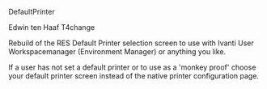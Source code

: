 DefaultPrinter

Edwin ten Haaf T4change

Rebuild of the RES Default Printer selection screen
to use with Ivanti User Workspacemanager (Environment Manager) or anything you like.

If a user has not set a default printer or to use as a 'monkey proof' choose your default printer screen instead of the native printer configuration page.
